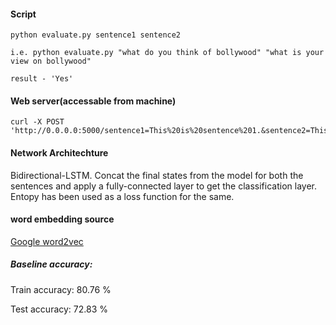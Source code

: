 #### Script

```buildoutcfg
python evaluate.py sentence1 sentence2

i.e. python evaluate.py "what do you think of bollywood" "what is your view on bollywood"

result - 'Yes'
```


#### Web server(accessable from machine)
```
curl -X POST 'http://0.0.0.0:5000/sentence1=This%20is%20sentence%201.&sentence2=This%20is%20sentence%202.'
```

#### Network Architechture

Bidirectional-LSTM. Concat the final states from the model for both the sentences and apply a fully-connected layer to get the classification layer.
Entopy has been used as a loss function for the same.

#### word embedding source

[Google word2vec](https://code.google.com/archive/p/word2vec/)


##### Baseline accuracy:
Train accuracy: 80.76 %

Test accuracy: 72.83 %